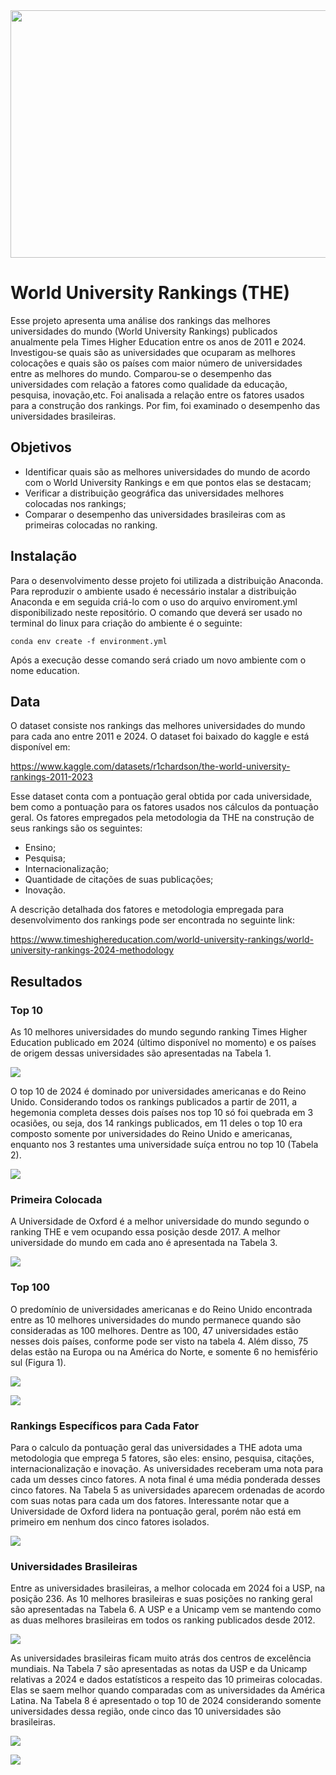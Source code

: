 <img src=https://github.com/RodolfoPCruz/education_analysis/blob/master/Times%20Higher%20Education/images/capa_THE.jpg width=1584 height=396>

# World University Rankings (THE)

Esse projeto apresenta uma análise dos rankings das melhores universidades do mundo (World University Rankings) publicados anualmente pela Times Higher Education entre os anos de 2011 e 2024. Investigou-se quais são as universidades que ocuparam as melhores colocações e quais são os países com maior número de universidades entre as melhores do mundo. Comparou-se o desempenho das universidades com relação a fatores como qualidade da educação, pesquisa, inovação,etc. Foi analisada a relação entre os fatores usados para a construção dos rankings. Por fim, foi examinado o desempenho das universidades brasileiras.

## Objetivos
- Identificar quais são as melhores universidades do mundo de acordo com o World University Rankings  e em que pontos elas se destacam;
- Verificar a distribuição geográfica das universidades melhores colocadas nos rankings;
- Comparar o desempenho das universidades brasileiras com as primeiras colocadas no ranking.

## Instalação 

Para o desenvolvimento desse projeto foi utilizada a distribuição Anaconda. Para reproduzir o ambiente usado é necessário instalar a distribuição Anaconda e em seguida criá-lo com o uso do arquivo enviroment.yml disponibilizado neste repositório. O comando que deverá ser usado no terminal do linux para criação do ambiente é o seguinte:

`conda env create -f environment.yml`

Após a execução desse comando será criado um novo ambiente com o nome education.

## Data

O dataset consiste nos rankings das melhores universidades do mundo para cada ano entre 2011 e 2024. O dataset foi baixado do kaggle e está disponível em:

https://www.kaggle.com/datasets/r1chardson/the-world-university-rankings-2011-2023

Esse dataset conta com a pontuação geral obtida por cada universidade, bem como a pontuação para os fatores usados nos cálculos da pontuação geral. Os fatores empregados pela metodologia da THE na construção de seus rankings são os seguintes:

- Ensino;
- Pesquisa;
- Internacionalização;
- Quantidade de citações de suas publicações;
- Inovação.

A descrição detalhada dos fatores e metodologia empregada para desenvolvimento dos rankings pode ser encontrada no seguinte link:

https://www.timeshighereducation.com/world-university-rankings/world-university-rankings-2024-methodology 

## Resultados

### Top 10

As 10 melhores universidades do mundo segundo ranking Times Higher Education publicado em 2024 (último disponível no momento) e os países de origem dessas universidades são apresentadas na Tabela 1.

![](https://github.com/RodolfoPCruz/education_analysis/blob/master/Times%20Higher%20Education/images/1-top10_2024.png)

O top 10 de 2024  é  dominado por universidades  americanas e do Reino Unido. Considerando todos os rankings publicados a partir de 2011, a hegemonia completa desses dois países nos top 10  só foi quebrada em 3 ocasiões, ou seja, dos 14 rankings publicados, em 11 deles o top 10 era composto somente por universidades do Reino Unido e americanas, enquanto nos 3 restantes uma universidade suíça entrou no top 10 (Tabela 2).

![](https://github.com/RodolfoPCruz/education_analysis/blob/master/Times%20Higher%20Education/images/2-paises_top10.png)

### Primeira Colocada

A Universidade de Oxford é a melhor universidade do mundo segundo o ranking THE e vem ocupando essa posição desde 2017. A melhor universidade do mundo em cada ano é apresentada na Tabela 3.

![](https://github.com/RodolfoPCruz/education_analysis/blob/master/Times%20Higher%20Education/images/3-primeira_colocada.png)

### Top 100

O predomínio de universidades americanas e do Reino Unido encontrada entre as 10 melhores universidades do mundo permanece quando são consideradas as 100 melhores. Dentre as 100, 47 universidades estão nesses dois países, conforme pode ser visto na tabela 4.  Além disso, 75 delas estão na Europa ou na América do Norte, e somente 6 no hemisfério sul (Figura 1).

![](https://github.com/RodolfoPCruz/education_analysis/blob/master/Times%20Higher%20Education/images/4-localizacao-top100.png)

![](https://github.com/RodolfoPCruz/education_analysis/blob/master/Times%20Higher%20Education/images/5-map_top_100.png)

### Rankings Específicos para Cada Fator

Para o calculo da pontuação geral das universidades a THE adota uma metodologia que emprega 5 fatores, são eles: ensino, pesquisa, citações, internacionalização e inovação. As universidades receberam uma nota para cada um desses cinco fatores. A nota final é uma média ponderada desses cinco fatores. Na Tabela 5 as universidades aparecem ordenadas de acordo com suas notas para cada um dos fatores. Interessante notar que a Universidade de Oxford lidera na pontuação geral, porém não está em primeiro em nenhum dos cinco fatores isolados.

![](https://github.com/RodolfoPCruz/education_analysis/blob/master/Times%20Higher%20Education/images/6-ranking_fatores.png)

### Universidades Brasileiras

Entre as universidades brasileiras, a melhor colocada em 2024 foi a USP, na posição 236. As 10 melhores brasileiras e suas posições no ranking geral são apresentadas na Tabela 6. A USP e a Unicamp vem se mantendo como as duas melhores brasileiras em todos os ranking publicados desde 2012.

![](https://github.com/RodolfoPCruz/education_analysis/blob/master/Times%20Higher%20Education/images/7-top_brasileiras.png)

As universidades brasileiras ficam muito atrás dos centros de excelência mundiais. Na Tabela 7 são apresentadas as notas da USP e da Unicamp relativas a 2024 e dados estatísticos a respeito das 10 primeiras colocadas. Elas se saem melhor quando comparadas com as universidades da América Latina. Na Tabela 8 é apresentado o top 10 de 2024 considerando somente universidades dessa região, onde cinco das 10 universidades são brasileiras. 

![](https://github.com/RodolfoPCruz/education_analysis/blob/master/Times%20Higher%20Education/images/8-comparativo_brasileiras_top10.png)

![](https://github.com/RodolfoPCruz/education_analysis/blob/master/Times%20Higher%20Education/images/9-top_10_latinas.png)





